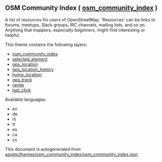 [//]: # (WARNING: this file is automatically generated. Please find the sources at the bottom and edit those sources)

 OSM Community Index ( [osm_community_index](https://mapcomplete.osm.be/osm_community_index) ) 
-----------------------------------------------------------------------------------------------



A list of resources for users of OpenStreetMap. 'Resources' can be links to forums, meetups, Slack groups, IRC channels, mailing lists, and so on. Anything that mappers, especially beginners, might find interesting or helpful.

This theme contains the following layers:



  - [osm_community_index](../Layers/osm_community_index.md)
  - [selected_element](../Layers/selected_element.md)
  - [gps_location](../Layers/gps_location.md)
  - [gps_location_history](../Layers/gps_location_history.md)
  - [home_location](../Layers/home_location.md)
  - [gps_track](../Layers/gps_track.md)
  - [range](../Layers/range.md)
  - [last_click](../Layers/last_click.md)


Available languages:



  - en
  - de
  - nl
  - fr
  - es
  - ca
  - cs
 

This document is autogenerated from [assets/themes/osm_community_index/osm_community_index.json](https://github.com/pietervdvn/MapComplete/blob/develop/assets/themes/osm_community_index/osm_community_index.json)
